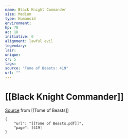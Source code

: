 ```yaml
---
name: Black Knight Commander
size: Medium
type: Humanoid
environment: 
hp: 78
ac: 18
initiative: 0
alignment: lawful evil
legendary: 
lair: 
unique: 
cr: 5
tags: 
source: "Tome of Beasts: 419"
url: ""
---
```

# [[Black Knight Commander]]

[Source](zotero://open-pdf/library/items/ULEQWHJM?page=419) from [[Tome of Beasts]]

```pdf
{
	"url": "[[Tome of Beasts.pdf]]",
	"page": [419]
}
```

